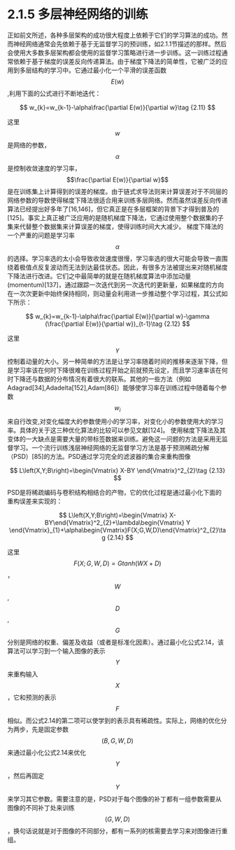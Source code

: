 # 2.1.5 多层神经网络的训练

正如前文所述，各种多层架构的成功很大程度上依赖于它们的学习算法的成功。然而神经网络通常会先依赖于基于无监督学习的预训练，如2.1.1节描述的那样。然后会使用大多数多层架构都会使用的监督学习策略进行进一步训练。这一训练过程通常依赖于基于梯度的误差反向传递算法。由于梯度下降法的简单性，它被广泛的应用到多层结构的学习中。它通过最小化一个平滑的误差函数$$E\left(w\right)$$,利用下面的公式进行不断地迭代：

$$
w_{k}=w_{k-1}-\alpha\frac{\partial E(w)}{\partial w}\tag {2.11}
$$

这里$$w$$是网络的参数，$$\alpha$$是控制收敛速度的学习率，$$\frac{\partial E(w)}{\partial w}$$是在训练集上计算得到的误差的梯度。由于链式求导法则来计算误差对于不同层的网络参数的导数使得梯度下降法很适合用来训练多层网络。然而虽然误差反向传递算法已经提出好多年了\[16,146\]，但它真正是在多层框架的背景下才得到普及的\[125\]。事实上真正被广泛应用的是随机梯度下降法，它通过使用整个数据集的子集来代替整个数据集来计算误差的梯度，使得训练时间大大减少。 梯度下降法的一个严重的问题是学习率$$\alpha$$的选择。学习率选的太小会导致收敛速度很慢，学习率选的很大可能会导致一直围绕着极值点反复波动而无法到达最佳状态。因此，有很多方法被提出来对随机梯度下降法进行改进。它们之中最简单的就是在随机梯度算法中添加动量\(momentum\)\[137\]，通过跟踪一次迭代到另一次迭代的更新量，如果梯度的方向在一次次更新中始终保持相同，则动量会利用进一步推动整个学习过程，其公式如下所示：

$$
w_{k}=w_{k-1}-\alpha\frac{\partial E(w)}{\partial w}-\gamma (\frac{\partial E(w)}{\partial w})_{t-1}\tag {2.12}
$$

这里$$\gamma$$控制着动量的大小。另一种简单的方法是让学习率随着时间的推移来逐渐下降，但是学习率该在何时下降很难在训练过程开始之前就预先设定，而且学习速率该在何时下降还与数据的分布情况有着很大的联系。其他的一些方法（例如Adagrad\[34\],Adadelta\[152\],Adam\[86\]）能够使学习率在训练过程中随着每个参数$$w_{i}$$来自行改变,对变化幅度大的参数使用小的学习率，对变化小的参数使用大的学习率。具体的关于这三种优化算法的比较可以参见文献\[124\]。 使用梯度下降法及其变体的一大缺点是需要大量的带标签数据来训练。避免这一问题的方法是采用无监督学习。一个流行训练浅层神经网络的无监督学习方法是基于预测稀疏分解（PSD）\[85\]的方法。PSD通过学习完全的滤波器的集合来重构图像

$$
L\left(X,Y;B\right)=\begin{Vmatrix} X-BY \end{Vmatrix}^2_{2}\tag {2.13}
$$

PSD是将稀疏编码与卷积结构相结合的产物，它的优化过程是通过最小化下面的重构误差来实现的：

$$
L\left(X,Y;B\right)=\begin{Vmatrix} X-BY\end{Vmatrix}^2_{2}+\lambda\begin{Vmatrix} Y \end{Vmatrix}_{1}+\alpha\begin{Vmatrix}F(X;G,W,D)\end{Vmatrix}^2_{2}\tag {2.14}
$$

这里$$F\left(X;G,W,D\right)=Gtanh\left(WX+D\right)$$，$$W$$,$$D$$,$$G$$分别是网络的权重、偏差及收益（或者是标准化因素）。通过最小化公式2.14，该算法可以学习到一个输入图像的表示$$Y$$来重构输入$$X$$，它和预测的表示$$F$$相似。而公式2.14的第二项可以使学到的表示具有稀疏性。实际上，网络的优化分为两步，先是固定参数$$\left(B,G,W,D\right)$$来通过最小化公式2.14来优化$$Y$$，然后再固定$$Y$$来学习其它参数。需要注意的是，PSD对于每个图像的补丁都有一组参数需要从图像的不同补丁处来训练$$\left(G,W,D\right)$$，换句话说就是对于图像的不同部分，都有一系列的核需要去学习来对图像进行重组。

